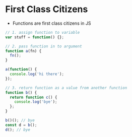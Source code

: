 # First Class Citizens

- Functions are first class citizens in JS

```js
// 1. assign function to variable
var stuff = function() {};

// 2. pass function in to argument
function a(fn) {
  fn();
}

a(function() {
  console.log('hi there');
});

// 3. return function as a value from another function
function b() {
  return function c() {
    console.log('bye');
  };
}

b()(); // bye
const d = b();
d(); // bye
```
